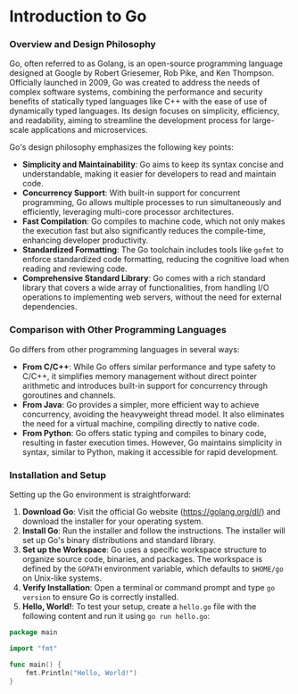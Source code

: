 # Introduction to Go

### Overview and Design Philosophy

Go, often referred to as Golang, is an open-source programming language designed at Google by Robert Griesemer, Rob Pike, and Ken Thompson. Officially launched in 2009, Go was created to address the needs of complex software systems, combining the performance and security benefits of statically typed languages like C++ with the ease of use of dynamically typed languages. Its design focuses on simplicity, efficiency, and readability, aiming to streamline the development process for large-scale applications and microservices.

Go's design philosophy emphasizes the following key points:

- **Simplicity and Maintainability**: Go aims to keep its syntax concise and understandable, making it easier for developers to read and maintain code.
- **Concurrency Support**: With built-in support for concurrent programming, Go allows multiple processes to run simultaneously and efficiently, leveraging multi-core processor architectures.
- **Fast Compilation**: Go compiles to machine code, which not only makes the execution fast but also significantly reduces the compile-time, enhancing developer productivity.
- **Standardized Formatting**: The Go toolchain includes tools like `gofmt` to enforce standardized code formatting, reducing the cognitive load when reading and reviewing code.
- **Comprehensive Standard Library**: Go comes with a rich standard library that covers a wide array of functionalities, from handling I/O operations to implementing web servers, without the need for external dependencies.

### Comparison with Other Programming Languages

Go differs from other programming languages in several ways:

- **From C/C++**: While Go offers similar performance and type safety to C/C++, it simplifies memory management without direct pointer arithmetic and introduces built-in support for concurrency through goroutines and channels.
- **From Java**: Go provides a simpler, more efficient way to achieve concurrency, avoiding the heavyweight thread model. It also eliminates the need for a virtual machine, compiling directly to native code.
- **From Python**: Go offers static typing and compiles to binary code, resulting in faster execution times. However, Go maintains simplicity in syntax, similar to Python, making it accessible for rapid development.

### Installation and Setup

Setting up the Go environment is straightforward:

1. **Download Go**: Visit the official Go website (<https://golang.org/dl/>) and download the installer for your operating system.
2. **Install Go**: Run the installer and follow the instructions. The installer will set up Go's binary distributions and standard library.
3. **Set up the Workspace**: Go uses a specific workspace structure to organize source code, binaries, and packages. The workspace is defined by the `GOPATH` environment variable, which defaults to `$HOME/go` on Unix-like systems.
4. **Verify Installation**: Open a terminal or command prompt and type `go version` to ensure Go is correctly installed.
5. **Hello, World!**: To test your setup, create a `hello.go` file with the following content and run it using `go run hello.go`:

```go
package main

import "fmt"

func main() {
    fmt.Println("Hello, World!")
}
```
